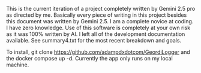 This is the current iteration of a project completely written by Gemini 2.5 pro as directed by me. Basically every piece of writing in this project besides this document was written by Gemini 2.5.
I am a complete novice at coding. I have zero knowledge. Use of this software is completely at your own risk as it was 100% written by AI.
I left all of the development documentation available. See summary4.txt for the most recent breakdown and goals.

To install, git clone https://github.com/adampdxdotcom/GeordiLogger and the docker compose up -d.
Currently the app only runs on my local machine. 
